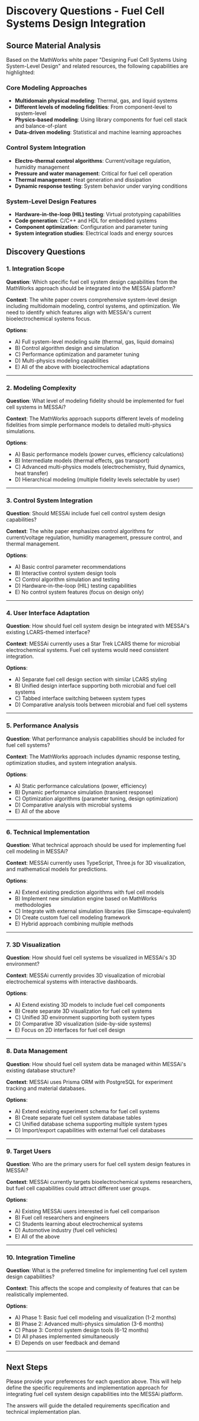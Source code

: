 # Discovery Questions - Fuel Cell Systems Design Integration

## Source Material Analysis

Based on the MathWorks white paper "Designing Fuel Cell Systems Using
System-Level Design" and related resources, the following capabilities are
highlighted:

### Core Modeling Approaches

- **Multidomain physical modeling**: Thermal, gas, and liquid systems
- **Different levels of modeling fidelities**: From component-level to
  system-level
- **Physics-based modeling**: Using library components for fuel cell stack and
  balance-of-plant
- **Data-driven modeling**: Statistical and machine learning approaches

### Control System Integration

- **Electro-thermal control algorithms**: Current/voltage regulation, humidity
  management
- **Pressure and water management**: Critical for fuel cell operation
- **Thermal management**: Heat generation and dissipation
- **Dynamic response testing**: System behavior under varying conditions

### System-Level Design Features

- **Hardware-in-the-loop (HIL) testing**: Virtual prototyping capabilities
- **Code generation**: C/C++ and HDL for embedded systems
- **Component optimization**: Configuration and parameter tuning
- **System integration studies**: Electrical loads and energy sources

## Discovery Questions

### 1. Integration Scope

**Question**: Which specific fuel cell system design capabilities from the
MathWorks approach should be integrated into the MESSAi platform?

**Context**: The white paper covers comprehensive system-level design including
multidomain modeling, control systems, and optimization. We need to identify
which features align with MESSAi's current bioelectrochemical systems focus.

**Options**:

- A) Full system-level modeling suite (thermal, gas, liquid domains)
- B) Control algorithm design and simulation
- C) Performance optimization and parameter tuning
- D) Multi-physics modeling capabilities
- E) All of the above with bioelectrochemical adaptations

---

### 2. Modeling Complexity

**Question**: What level of modeling fidelity should be implemented for fuel
cell systems in MESSAi?

**Context**: The MathWorks approach supports different levels of modeling
fidelities from simple performance models to detailed multi-physics simulations.

**Options**:

- A) Basic performance models (power curves, efficiency calculations)
- B) Intermediate models (thermal effects, gas transport)
- C) Advanced multi-physics models (electrochemistry, fluid dynamics, heat
  transfer)
- D) Hierarchical modeling (multiple fidelity levels selectable by user)

---

### 3. Control System Integration

**Question**: Should MESSAi include fuel cell control system design
capabilities?

**Context**: The white paper emphasizes control algorithms for current/voltage
regulation, humidity management, pressure control, and thermal management.

**Options**:

- A) Basic control parameter recommendations
- B) Interactive control system design tools
- C) Control algorithm simulation and testing
- D) Hardware-in-the-loop (HIL) testing capabilities
- E) No control system features (focus on design only)

---

### 4. User Interface Adaptation

**Question**: How should fuel cell system design be integrated with MESSAi's
existing LCARS-themed interface?

**Context**: MESSAi currently uses a Star Trek LCARS theme for microbial
electrochemical systems. Fuel cell systems would need consistent integration.

**Options**:

- A) Separate fuel cell design section with similar LCARS styling
- B) Unified design interface supporting both microbial and fuel cell systems
- C) Tabbed interface switching between system types
- D) Comparative analysis tools between microbial and fuel cell systems

---

### 5. Performance Analysis

**Question**: What performance analysis capabilities should be included for fuel
cell systems?

**Context**: The MathWorks approach includes dynamic response testing,
optimization studies, and system integration analysis.

**Options**:

- A) Static performance calculations (power, efficiency)
- B) Dynamic performance simulation (transient response)
- C) Optimization algorithms (parameter tuning, design optimization)
- D) Comparative analysis with microbial systems
- E) All of the above

---

### 6. Technical Implementation

**Question**: What technical approach should be used for implementing fuel cell
modeling in MESSAi?

**Context**: MESSAi currently uses TypeScript, Three.js for 3D visualization,
and mathematical models for predictions.

**Options**:

- A) Extend existing prediction algorithms with fuel cell models
- B) Implement new simulation engine based on MathWorks methodologies
- C) Integrate with external simulation libraries (like Simscape-equivalent)
- D) Create custom fuel cell modeling framework
- E) Hybrid approach combining multiple methods

---

### 7. 3D Visualization

**Question**: How should fuel cell systems be visualized in MESSAi's 3D
environment?

**Context**: MESSAi currently provides 3D visualization of microbial
electrochemical systems with interactive dashboards.

**Options**:

- A) Extend existing 3D models to include fuel cell components
- B) Create separate 3D visualization for fuel cell systems
- C) Unified 3D environment supporting both system types
- D) Comparative 3D visualization (side-by-side systems)
- E) Focus on 2D interfaces for fuel cell design

---

### 8. Data Management

**Question**: How should fuel cell system data be managed within MESSAi's
existing database structure?

**Context**: MESSAi uses Prisma ORM with PostgreSQL for experiment tracking and
material databases.

**Options**:

- A) Extend existing experiment schema for fuel cell systems
- B) Create separate fuel cell system database tables
- C) Unified database schema supporting multiple system types
- D) Import/export capabilities with external fuel cell databases

---

### 9. Target Users

**Question**: Who are the primary users for fuel cell system design features in
MESSAi?

**Context**: MESSAi currently targets bioelectrochemical systems researchers,
but fuel cell capabilities could attract different user groups.

**Options**:

- A) Existing MESSAi users interested in fuel cell comparison
- B) Fuel cell researchers and engineers
- C) Students learning about electrochemical systems
- D) Automotive industry (fuel cell vehicles)
- E) All of the above

---

### 10. Integration Timeline

**Question**: What is the preferred timeline for implementing fuel cell system
design capabilities?

**Context**: This affects the scope and complexity of features that can be
realistically implemented.

**Options**:

- A) Phase 1: Basic fuel cell modeling and visualization (1-2 months)
- B) Phase 2: Advanced multi-physics simulation (3-6 months)
- C) Phase 3: Control system design tools (6-12 months)
- D) All phases implemented simultaneously
- E) Depends on user feedback and demand

---

## Next Steps

Please provide your preferences for each question above. This will help define
the specific requirements and implementation approach for integrating fuel cell
system design capabilities into the MESSAi platform.

The answers will guide the detailed requirements specification and technical
implementation plan.
